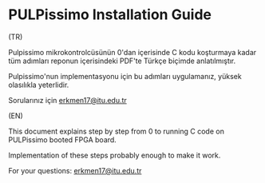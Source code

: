 # PULPissimo Installation Guide
(TR) 

Pulpissimo mikrokontrolcüsünün 0'dan içerisinde C kodu koşturmaya kadar tüm adımları reponun içerisindeki PDF'te Türkçe biçimde anlatılmıştır.

Pulpissimo'nun implementasyonu için bu adımları uygulamanız, yüksek olasılıkla yeterlidir.

Sorularınız için erkmen17@itu.edu.tr

(EN)

This document explains step by step from 0 to running C code on PULPissimo booted FPGA board.

Implementation of these steps probably enough to make it work.

For your questions: erkmen17@itu.edu.tr
